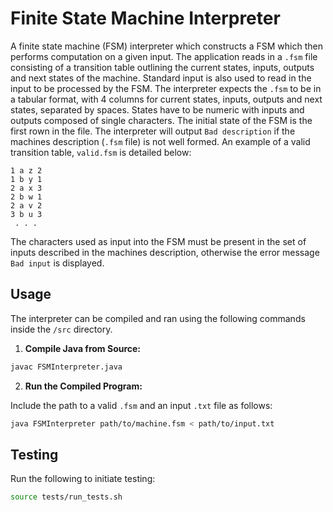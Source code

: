# Finite State Machine Interpreter

A finite state machine (FSM) interpreter which constructs a FSM which then performs computation on a given input. The application reads in a `.fsm` file consisting of a transition table outlining the current states, inputs, outputs and next states of the machine. Standard input is also used to read in the input to be processed by the FSM. The interpreter expects the `.fsm` to be in a tabular format, with 4 columns for current states, inputs, outputs and next states, separated by spaces. States have to be numeric with inputs and outputs composed of single characters. The initial state of the FSM is the first rown in the file. The interpreter will output `Bad description` if the machines description (`.fsm` file) is not well formed. An example of a valid transition table, `valid.fsm` is detailed below:
```
1 a z 2
1 b y 1
2 a x 3
2 b w 1
2 a v 2
3 b u 3
 . . .
```
The characters used as input into the FSM must be present in the set of inputs described in the machines description, otherwise the error message `Bad input` is displayed.

## Usage
The interpreter can be compiled and ran using the following commands inside the `/src` directory.
1. **Compile Java from Source:**
```bash
javac FSMInterpreter.java
```
2. **Run the Compiled Program:**

Include the path to a valid `.fsm` and an input `.txt` file as follows:
```bash
java FSMInterpreter path/to/machine.fsm < path/to/input.txt
```

## Testing
Run the following to initiate testing:
```bash
source tests/run_tests.sh
```
